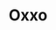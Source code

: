 ---
title: "Oxxo"
url: /san-luis-rio-colorado/oxxo-avenida-francisco-eusebio-kino-y-26/
shop: comodidad
---